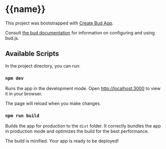 # {{name}}

This project was bootstrapped with [Create Bud App](https://github.com/roots/bud/tree/main/sources/@roots/create-bud-app).

Consult [the bud documentation](https://bud.js.org) for information on configuring and using bud.js.

## Available Scripts

In the project directory, you can run:

### `npm dev`

Runs the app in the development mode.
Open [http://localhost:3000](http://localhost:3000) to view it in your browser.

The page will reload when you make changes.

### `npm run build`

Builds the app for production to the `dist` folder.
It correctly bundles the app in production mode and optimizes the build for the best performance.

The build is minified.
Your app is ready to be deployed!
